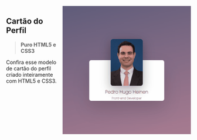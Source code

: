 <img src="https://github.com/PedroHugoHeinen/html5_css3_javascript/blob/c8ac50bc75acb30c9f39adcd977178cabbb26d2c/profile-card/profile-card.gif" min-width="350px" max-width="350px" width="350px" align="right" alt="Cartão do Perfil">

## **Cartão do Perfil** <br>

> <strong>Puro HTML5 e CSS3</strong>

Confira esse modelo de cartão do perfil criado inteiramente com HTML5 e CSS3.

